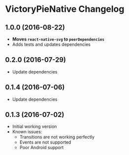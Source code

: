 # VictoryPieNative Changelog

## 1.0.0 (2016-08-22)

- **Moves `react-native-svg` to `peerDependencies`**
- Adds tests and updates dependencies

## 0.2.0 (2016-07-29)

- Update dependencies

## 0.1.4 (2016-07-06)

- Update dependencies

## 0.1.3 (2016-07-02)

- Initial working version
- Known issues: 
  - Transitions are not working perfectly
  - Events are not supported
  - Poor Android support